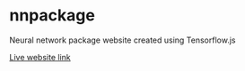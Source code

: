 # nnpackage
Neural network package website created using Tensorflow.js


[Live website link](https://asaasbaig.github.io/nnpackage/)
